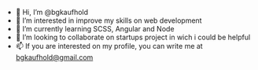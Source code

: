 - 👋 Hi, I’m @bgkaufhold
- 👀 I’m interested in improve my skills on web development
- 🌱 I’m currently learning SCSS, Angular and Node
- 💞️ I’m looking to collaborate on startups project in wich i could be helpful
- 📫 If you are interested on my profile, you can write me at bgkaufhold@gmail.com

<!---
bgkaufhold/bgkaufhold is a ✨ special ✨ repository because its `README.md` (this file) appears on your GitHub profile.
You can click the Preview link to take a look at your changes.
--->
